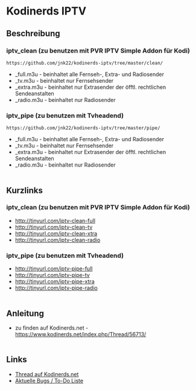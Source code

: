 # Kodinerds IPTV
## Beschreibung
### iptv_clean (zu benutzen mit PVR IPTV Simple Addon für Kodi)
    https://github.com/jnk22/kodinerds-iptv/tree/master/clean/
* _full.m3u - beinhaltet alle Fernseh-, Extra- und Radiosender
* _tv.m3u - beinhaltet nur Fernsehsender
* _extra.m3u - beinhaltet nur Extrasender der öfftl. rechtlichen Sendeanstalten
* _radio.m3u - beinhaltet nur Radiosender
### iptv_pipe (zu benutzen mit Tvheadend)
    https://github.com/jnk22/kodinerds-iptv/tree/master/pipe/
* _full.m3u - beinhaltet alle Fernseh-, Extra- und Radiosender
* _tv.m3u - beinhaltet nur Fernsehsender
* _extra.m3u - beinhaltet nur Extrasender der öfftl. rechtlichen Sendeanstalten
* _radio.m3u - beinhaltet nur Radiosender
<br><br>
## Kurzlinks
### iptv_clean (zu benutzen mit PVR IPTV Simple Addon für Kodi)
* http://tinyurl.com/iptv-clean-full
* http://tinyurl.com/iptv-clean-tv
* http://tinyurl.com/iptv-clean-xtra
* http://tinyurl.com/iptv-clean-radio
### iptv_pipe (zu benutzen mit Tvheadend)
* http://tinyurl.com/iptv-pipe-full
* http://tinyurl.com/iptv-pipe-tv
* http://tinyurl.com/iptv-pipe-xtra
* http://tinyurl.com/iptv-pipe-radio
<br><br>
## Anleitung
* zu finden auf Kodinerds.net - https://www.kodinerds.net/index.php/Thread/56713/
<br><br>
## Links
* [Thread auf Kodinerds.net](https://www.kodinerds.net/index.php/Thread/56713/)
* [Aktuelle Bugs / To-Do Liste](https://github.com/jnk22/kodinerds-iptv/issues)
